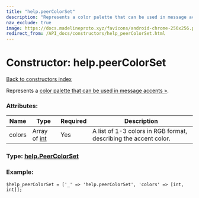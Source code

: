 ```yaml
---
title: "help.peerColorSet"
description: "Represents a color palette that can be used in message accents »."
nav_exclude: true
image: https://docs.madelineproto.xyz/favicons/android-chrome-256x256.png
redirect_from: /API_docs/constructors/help_peerColorSet.html
---
```

# Constructor: help.peerColorSet  
[Back to constructors index](/API_docs/constructors/index.html)



Represents a [color palette that can be used in message accents »](https://core.telegram.org/api/colors).

### Attributes:

| Name     |    Type       | Required | Description |
|----------|---------------|----------|-------------|
|colors|Array of [int](/API_docs/types/int.html) | Yes|A list of 1-3 colors in RGB format, describing the accent color.|



### Type: [help.PeerColorSet](/API_docs/types/help.PeerColorSet.html)


### Example:

```
$help_peerColorSet = ['_' => 'help.peerColorSet', 'colors' => [int, int]];
```  
